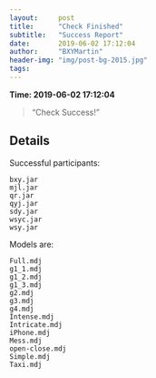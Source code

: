```yaml
---
layout:     post
title:      "Check Finished"
subtitle:   "Success Report"
date:       2019-06-02 17:12:04
author:     "BXYMartin"
header-img: "img/post-bg-2015.jpg"
tags:
---
```


**Time: 2019-06-02 17:12:04**

> “Check Success!”


## Details

Successful participants:

```
bxy.jar
mjl.jar
qr.jar
qyj.jar
sdy.jar
wsyc.jar
wsy.jar
```

Models are:

```
Full.mdj
g1_1.mdj
g1_2.mdj
g1_3.mdj
g2.mdj
g3.mdj
g4.mdj
Intense.mdj
Intricate.mdj
iPhone.mdj
Mess.mdj
open-close.mdj
Simple.mdj
Taxi.mdj
```

